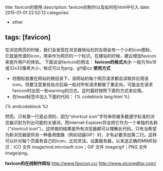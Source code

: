 title: favicon的使用
description: favicon的制作以及如何在html中引入
date: 2015-01-01 22:52:13
categories:
- other

tags: [favicon]
---
在浏览网页的时候，我们会发现在浏览器地址栏的左侧会有一个小的icon图标，它就是所谓的icon，用来作为网页的一个标识。在建站的时候，建议增加favicon来提升用户的体验。<!-- more --> 下面谈谈favicon的用法：
**favicon的格式大小**
一般为16x16或32x32像素大小，格式可以为png、gif或ico
**使用方式**
* 将图标放置在网站的根目录下，该网站的每个网页请求都会读取并应用该icon。但要注意某些站点后端一般对所有请求都做了重定向，可能会在请求favicon时出现一些warning的日志。这时最好按照下面的方式来应用。
* 在head标签中加入下面的代码：
{% codeblock lang:html %}
<link rel="shortcut icon" href="http://example.com/favicon.ico" type="image/vnd.microsoft.icon"> 
<link rel="icon" href="http://example.com/favicon.ico" type="image/vnd.microsoft.icon">
{% endcodeblock %}

然而，只有第一行是必须的，因为“shortcut icon”字符串将被多数遵守标准的浏览器识别为列出可能的关键词，而Internet Explorer将会把它作为一个单独的名称（“shortcut icon”）。这样做的结果是所有浏览器都可以理解此代码。只有当希望为新浏览器提供另一种备用图像（例如动画GIF）时，才有必要添加第二行。这样可以针对每个页面有自己的icon，比较灵活。设置服务器，以发送正确的MIME标识：ICO 文件 image/vnd.microsoft.icon；GIF 文件 image/gif；PNG 文件 image/png。

**favicon的在线制作网址**
<http://www.favicon.cc/>
<http://www.xiconeditor.com/>

